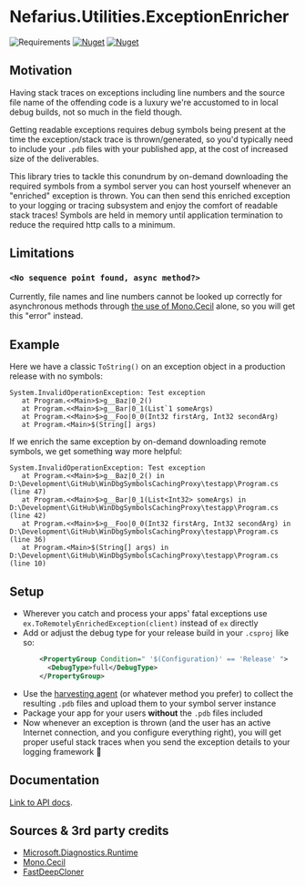 ﻿# Nefarius.Utilities.ExceptionEnricher

![Requirements](https://img.shields.io/badge/Requires-.NET%20%3E%3D8.0-blue.svg)
[![Nuget](https://img.shields.io/nuget/v/Nefarius.Utilities.ExceptionEnricher)](https://www.nuget.org/packages/Nefarius.Utilities.ExceptionEnricher/)
[![Nuget](https://img.shields.io/nuget/dt/Nefarius.Utilities.ExceptionEnricher)](https://www.nuget.org/packages/Nefarius.Utilities.ExceptionEnricher/)

## Motivation

Having stack traces on exceptions including line numbers and the source file name of the offending code is a luxury
we're accustomed to in local debug builds, not so much in the field though.

Getting readable exceptions requires debug symbols being present at the time the exception/stack trace is
thrown/generated, so you'd typically need to include your `.pdb` files with your published app, at the cost of increased
size of the deliverables.

This library tries to tackle this conundrum by on-demand downloading the required symbols from a symbol server you can
host yourself whenever an "enriched" exception is thrown.
You can then send this enriched exception to your logging or tracing subsystem and enjoy the comfort of readable stack
traces!
Symbols are held in memory until application termination to reduce the required http calls to a minimum.

## Limitations

### `<No sequence point found, async method?>`

Currently, file names and line numbers cannot be looked up correctly for asynchronous methods
through [the use of Mono.Cecil](https://github.com/jbevain/cecil/issues/805) alone, so you will get this "error"
instead.

## Example

Here we have a classic `ToString()` on an exception object in a production release with no symbols:

```text
System.InvalidOperationException: Test exception
   at Program.<<Main>$>g__Baz|0_2()
   at Program.<<Main>$>g__Bar|0_1(List`1 someArgs)
   at Program.<<Main>$>g__Foo|0_0(Int32 firstArg, Int32 secondArg)
   at Program.<Main>$(String[] args)
```

If we enrich the same exception by on-demand downloading remote symbols, we get something way more helpful:

```text
System.InvalidOperationException: Test exception
   at Program.<<Main>$>g__Baz|0_2() in D:\Development\GitHub\WinDbgSymbolsCachingProxy\testapp\Program.cs (line 47)
   at Program.<<Main>$>g__Bar|0_1(List<Int32> someArgs) in D:\Development\GitHub\WinDbgSymbolsCachingProxy\testapp\Program.cs (line 42)
   at Program.<<Main>$>g__Foo|0_0(Int32 firstArg, Int32 secondArg) in D:\Development\GitHub\WinDbgSymbolsCachingProxy\testapp\Program.cs (line 36)
   at Program.<Main>$(String[] args) in D:\Development\GitHub\WinDbgSymbolsCachingProxy\testapp\Program.cs (line 10)
```

## Setup

- Wherever you catch and process your apps' fatal exceptions use `ex.ToRemotelyEnrichedException(client)` instead of
  `ex` directly
- Add or adjust the debug type for your release build in your `.csproj` like so:
    ```xml
        <PropertyGroup Condition=" '$(Configuration)' == 'Release' ">
          <DebugType>full</DebugType>
        </PropertyGroup>
    ```
- Use the [harvesting agent](../agent) (or whatever method you prefer) to collect the resulting `.pdb` files and upload
  them to your symbol server instance
- Package your app for your users **without** the `.pdb` files included
- Now whenever an exception is thrown (and the user has an active Internet connection, and you configure everything
  right), you will get proper useful stack traces when you send the exception details to your logging framework 💪

## Documentation

[Link to API docs](../docs/index.md).

## Sources & 3rd party credits

- [Microsoft.Diagnostics.Runtime](https://github.com/microsoft/clrmd)
- [Mono.Cecil](https://www.mono-project.com/docs/tools+libraries/libraries/Mono.Cecil/)
- [FastDeepCloner](https://github.com/AlenToma/FastDeepCloner)
